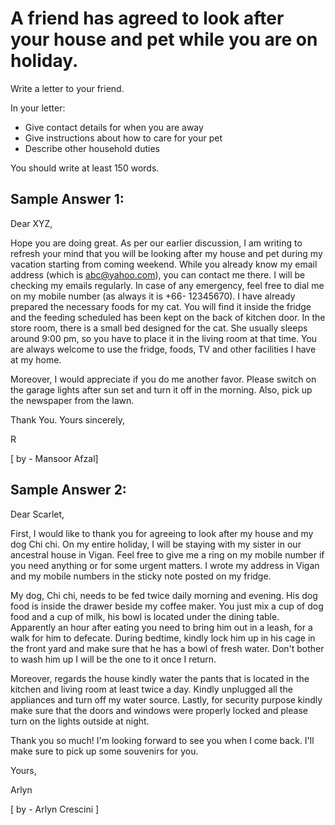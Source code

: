 # A friend has agreed to look after your house and pet while you are on holiday. 

Write a letter to your friend.

In your letter:
 
- Give contact details for when you are away
- Give instructions about how to care for your pet
- Describe other household duties

You should write at least 150 words.

## Sample Answer 1:

Dear XYZ,

Hope you are doing great. As per our earlier discussion, I am writing to refresh your mind that you will be looking after my house and pet during my vacation starting from coming weekend. While you already know my email address (which is abc@yahoo.com), you can contact me there. I will be checking my emails regularly. In case of any emergency, feel free to dial me on my mobile number (as always it is +66- 12345670). I have already prepared the necessary foods for my cat. You will find it inside the fridge and the feeding scheduled has been kept on the back of kitchen door. In the store room, there is a small bed designed for the cat. She usually sleeps around 9:00 pm, so you have to place it in the living room at that time. You are always welcome to use the fridge, foods, TV and other facilities I have at my home.

Moreover, I would appreciate if you do me another favor. Please switch on the garage lights after sun set and turn it off in the morning. Also, pick up the newspaper from the lawn.

Thank You.
Yours sincerely,

R

[ by - Mansoor Afzal]

## Sample Answer 2:

Dear Scarlet,

First, I would like to thank you for agreeing to look after my house and my dog Chi chi. On my entire holiday, I will be staying with my sister in our ancestral house in Vigan. Feel free to give me a ring on my mobile number if you need anything or for some urgent matters. I wrote my address in Vigan and my mobile numbers in the sticky note posted on my fridge.

My dog, Chi chi, needs to be fed twice daily morning and evening. His dog food is inside the drawer beside my coffee maker. You just mix a cup of dog food and a cup of milk, his bowl is located under the dining table. Apparently an hour after eating you need to bring him out in a leash, for a walk for him to defecate. During bedtime, kindly lock him up in his cage in the front yard and make sure that he has a bowl of fresh water. Don't bother to wash him up I will be the one to it once I return.

Moreover, regards the house kindly water the pants that is located in the kitchen and living room at least twice a day. Kindly unplugged all the appliances and turn off my water source. Lastly, for security purpose kindly make sure that the doors and windows were properly locked and please turn on the lights outside at night.

Thank you so much! I'm looking forward to see you when I come back. I'll make sure to pick up some souvenirs for you.

Yours,

Arlyn

[ by - Arlyn Crescini ]